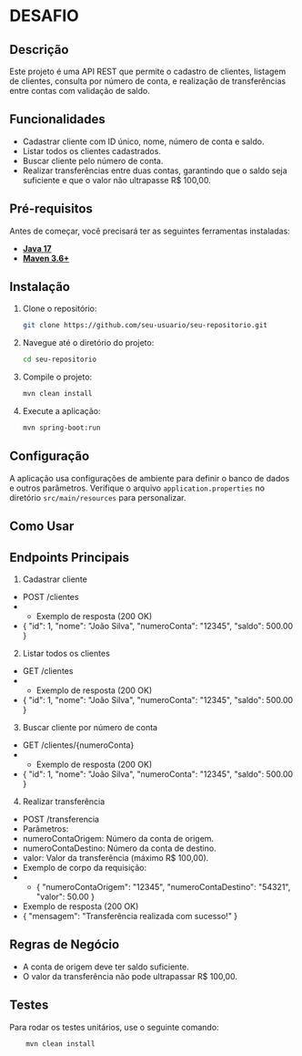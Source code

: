 # DESAFIO

## Descrição
Este projeto é uma API REST que permite o cadastro de clientes, listagem de clientes, consulta por número de conta, e realização de transferências entre contas com validação de saldo.

## Funcionalidades
- Cadastrar cliente com ID único, nome, número de conta e saldo.
- Listar todos os clientes cadastrados.
- Buscar cliente pelo número de conta.
- Realizar transferências entre duas contas, garantindo que o saldo seja suficiente e que o valor não ultrapasse R$ 100,00.

## Pré-requisitos
Antes de começar, você precisará ter as seguintes ferramentas instaladas:
- **[Java 17](https://www.oracle.com/java/technologies/javase-jdk17-downloads.html)**
- **[Maven 3.6+](https://maven.apache.org/download.cgi)**

## Instalação
1. Clone o repositório:
    ```bash
    git clone https://github.com/seu-usuario/seu-repositorio.git
    ```

2. Navegue até o diretório do projeto:
    ```bash
    cd seu-repositorio
    ```

3. Compile o projeto:
    ```bash
    mvn clean install
    ```

4. Execute a aplicação:
    ```bash
    mvn spring-boot:run
    ```

## Configuração
A aplicação usa configurações de ambiente para definir o banco de dados e outros parâmetros. Verifique o arquivo `application.properties` no diretório `src/main/resources` para personalizar.

## Como Usar

## Endpoints Principais

1. Cadastrar cliente
- POST /clientes
- - Exemplo de resposta (200 OK)
- {
"id": 1,
"nome": "João Silva",
"numeroConta": "12345",
"saldo": 500.00 }

2. Listar todos os clientes
- GET /clientes
- - Exemplo de resposta (200 OK)
- 
  {
  "id": 1,
  "nome": "João Silva",
  "numeroConta": "12345",
  "saldo": 500.00 }

3. Buscar cliente por número de conta
- GET /clientes/{numeroConta}
- - Exemplo de resposta (200 OK)
- {
  "id": 1,
  "nome": "João Silva",
  "numeroConta": "12345",
  "saldo": 500.00
  }

4. Realizar transferência
- POST /transferencia
- Parâmetros:
- numeroContaOrigem: Número da conta de origem.
- numeroContaDestino: Número da conta de destino.
- valor: Valor da transferência (máximo R$ 100,00).
- Exemplo de corpo da requisição:
- - {
    "numeroContaOrigem": "12345",
    "numeroContaDestino": "54321",
    "valor": 50.00
    }
- Exemplo de resposta (200 OK)
- {
  "mensagem": "Transferência realizada com sucesso!"
  }

## Regras de Negócio
- A conta de origem deve ter saldo suficiente.
- O valor da transferência não pode ultrapassar R$ 100,00.

## Testes
Para rodar os testes unitários, use o seguinte comando:

```bash
    mvn clean install
    